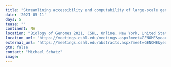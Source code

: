 ```yaml
---
title: "Streamlining accessibility and computability of large-scale genomic datasets with the NHGRI genome data science Analysis, Visualization, and Informatics Lab-Space (ANVIL)"
date: '2021-05-11'
days: 5
tease: ""
continent: NA
location: "Biology of Genomes 2021, CSHL, Online, New York, United States"
location_url: "https://meetings.cshl.edu/meetings.aspx?meet=GENOME&year=21"
external_url: "https://meetings.cshl.edu/abstracts.aspx?meet=GENOME&year=21"
gtn: false
contact: "Michael Schatz"
image: 
---
```

